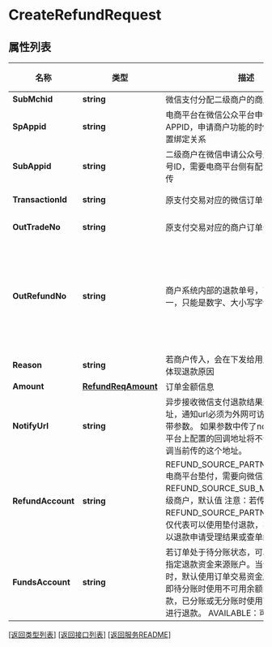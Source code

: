 # CreateRefundRequest

## 属性列表

名称 | 类型 | 描述 | 补充说明
------------ | ------------- | ------------- | -------------
**SubMchid** | **string** | 微信支付分配二级商户的商户号 | 
**SpAppid** | **string** | 电商平台在微信公众平台申请服务号对应的APPID，申请商户功能的时候微信支付会配置绑定关系 | 
**SubAppid** | **string** | 二级商户在微信申请公众号成功后分配的帐号ID，需要电商平台侧有配置绑定关系才能传 | [可选] 
**TransactionId** | **string** | 原支付交易对应的微信订单号 | [可选] 
**OutTradeNo** | **string** | 原支付交易对应的商户订单号 | [可选] 
**OutRefundNo** | **string** | 商户系统内部的退款单号，商户系统内部唯一，只能是数字、大小写字母_-|*@ ，同一退款单号多次请求只退一笔。 | 
**Reason** | **string** | 若商户传入，会在下发给用户的退款消息中体现退款原因 | [可选] 
**Amount** | [**RefundReqAmount**](RefundReqAmount.md) | 订单金额信息 | 
**NotifyUrl** | **string** | 异步接收微信支付退款结果通知的回调地址，通知url必须为外网可访问的url，不能携带参数。 如果参数中传了notify_url，则商户平台上配置的回调地址将不会生效，优先回调当前传的这个地址。 | [可选] 
**RefundAccount** | **string** | REFUND_SOURCE_PARTNER_ADVANCE : 电商平台垫付，需要向微信支付申请开通 REFUND_SOURCE_SUB_MERCHANT : 二级商户，默认值 注意：若传入REFUND_SOURCE_PARTNER_ADVANCE，仅代表可以使用垫付退款，实际出款账户需以退款申请受理结果或查单结果为准。 | [可选] 
**FundsAccount** | **string** | 若订单处于待分账状态，可以传入此参数，指定退款资金来源账户。当该字段不存在时，默认使用订单交易资金所在账户出款，即待分账时使用不可用余额的资金进行退款，已分账或无分账时使用可用余额的资金进行退款。 AVAILABLE：可用余额  | [可选] 

[\[返回类型列表\]](README.md#类型列表)
[\[返回接口列表\]](README.md#接口列表)
[\[返回服务README\]](README.md)


